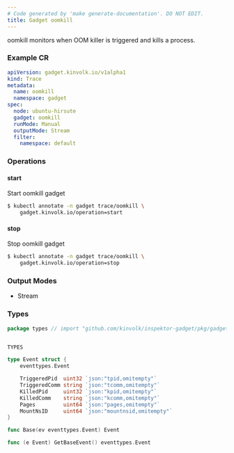 ```yaml
---
# Code generated by 'make generate-documentation'. DO NOT EDIT.
title: Gadget oomkill
---
```


oomkill monitors when OOM killer is triggered and kills a process.

### Example CR

```yaml
apiVersion: gadget.kinvolk.io/v1alpha1
kind: Trace
metadata:
  name: oomkill
  namespace: gadget
spec:
  node: ubuntu-hirsute
  gadget: oomkill
  runMode: Manual
  outputMode: Stream
  filter:
    namespace: default
```

### Operations


#### start

Start oomkill gadget

```bash
$ kubectl annotate -n gadget trace/oomkill \
    gadget.kinvolk.io/operation=start
```
#### stop

Stop oomkill gadget

```bash
$ kubectl annotate -n gadget trace/oomkill \
    gadget.kinvolk.io/operation=stop
```

### Output Modes

* Stream

### Types

```go
package types // import "github.com/kinvolk/inspektor-gadget/pkg/gadgets/trace/oomkill/types"


TYPES

type Event struct {
	eventtypes.Event

	TriggeredPid  uint32 `json:"tpid,omitempty"`
	TriggeredComm string `json:"tcomm,omitempty"`
	KilledPid     uint32 `json:"kpid,omitempty"`
	KilledComm    string `json:"kcomm,omitempty"`
	Pages         uint64 `json:"pages,omitempty"`
	MountNsID     uint64 `json:"mountnsid,omitempty"`
}

func Base(ev eventtypes.Event) Event

func (e Event) GetBaseEvent() eventtypes.Event

```
